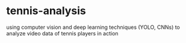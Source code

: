 # tennis-analysis
using computer vision and deep learning techniques (YOLO, CNNs) to analyze video data of tennis players in action
